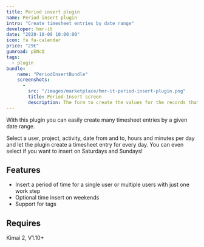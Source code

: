 ```yaml
---
title: Period insert plugin
name: Period insert plugin
intro: "Create timesheet entries by date range"
developer: hmr-it
date: "2020-10-09 10:00:00"
icon: fa fa-calendar
price: "29€"
gumroad: pSNcQ
tags:
  - plugin
bundle:
    name: "PeriodInsertBundle"
    screenshots:
      - 
        src: "/images/marketplace/hmr-it-period-insert-plugin.png"
        title: Period-Insert screen 
        description: The form to create the values for the records that will be created 
---
```


With this plugin you can easily create many timesheet entries by a given date range.

Select a user, project, activity, date from and to, hours and minutes per day and let the plugin create a timesheet entry for every day. You can even select if you want to insert on Saturdays and Sundays!

## Features

- Insert a period of time for a single user or multiple users with just one work step
- Optional time insert on weekends
- Support for tags

## Requires

Kimai 2, V1.10+
